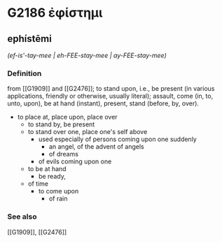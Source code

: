 # G2186 ἐφίστημι

## ephístēmi

_(ef-is'-tay-mee | eh-FEE-stay-mee | ay-FEE-stay-mee)_

### Definition

from [[G1909]] and [[G2476]]; to stand upon, i.e., be present (in various applications, friendly or otherwise, usually literal); assault, come (in, to, unto, upon), be at hand (instant), present, stand (before, by, over).

- to place at, place upon, place over
  - to stand by, be present
  - to stand over one, place one's self above
    - used especially of persons coming upon one suddenly
      - an angel, of the advent of angels
      - of dreams
    - of evils coming upon one
  - to be at hand
    - be ready,
  - of time
    - to come upon
      - of rain

### See also

[[G1909]], [[G2476]]


